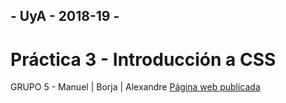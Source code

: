 ## - UyA - 2018-19 -
# Práctica 3 - Introducción a CSS
GRUPO 5 - Manuel | Borja | Alexandre
[Página web publicada](https://amps1819.github.io/IntroduccionCSS/)
      
